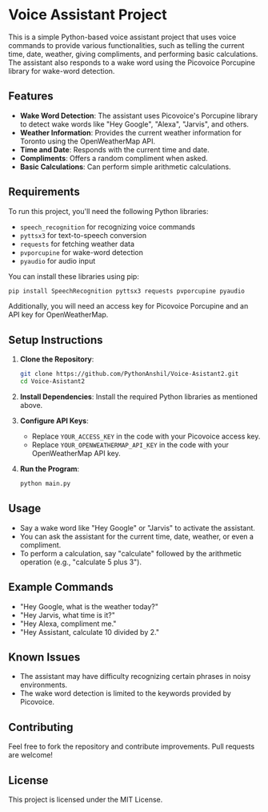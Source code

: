 # Voice Assistant Project

This is a simple Python-based voice assistant project that uses voice commands to provide various functionalities, such as telling the current time, date, weather, giving compliments, and performing basic calculations. The assistant also responds to a wake word using the Picovoice Porcupine library for wake-word detection.

## Features

- **Wake Word Detection**: The assistant uses Picovoice's Porcupine library to detect wake words like "Hey Google", "Alexa", "Jarvis", and others.
- **Weather Information**: Provides the current weather information for Toronto using the OpenWeatherMap API.
- **Time and Date**: Responds with the current time and date.
- **Compliments**: Offers a random compliment when asked.
- **Basic Calculations**: Can perform simple arithmetic calculations.

## Requirements

To run this project, you'll need the following Python libraries:

- `speech_recognition` for recognizing voice commands
- `pyttsx3` for text-to-speech conversion
- `requests` for fetching weather data
- `pvporcupine` for wake-word detection
- `pyaudio` for audio input

You can install these libraries using pip:

```sh
pip install SpeechRecognition pyttsx3 requests pvporcupine pyaudio
```

Additionally, you will need an access key for Picovoice Porcupine and an API key for OpenWeatherMap.

## Setup Instructions

1. **Clone the Repository**:
   ```sh
   git clone https://github.com/PythonAnshil/Voice-Asistant2.git
   cd Voice-Asistant2
   ```

2. **Install Dependencies**:
   Install the required Python libraries as mentioned above.

3. **Configure API Keys**:
   - Replace `YOUR_ACCESS_KEY` in the code with your Picovoice access key.
   - Replace `YOUR_OPENWEATHERMAP_API_KEY` in the code with your OpenWeatherMap API key.

4. **Run the Program**:
   ```sh
   python main.py
   ```

## Usage

- Say a wake word like "Hey Google" or "Jarvis" to activate the assistant.
- You can ask the assistant for the current time, date, weather, or even a compliment.
- To perform a calculation, say "calculate" followed by the arithmetic operation (e.g., "calculate 5 plus 3").

## Example Commands

- "Hey Google, what is the weather today?"
- "Hey Jarvis, what time is it?"
- "Hey Alexa, compliment me."
- "Hey Assistant, calculate 10 divided by 2."

## Known Issues

- The assistant may have difficulty recognizing certain phrases in noisy environments.
- The wake word detection is limited to the keywords provided by Picovoice.

## Contributing

Feel free to fork the repository and contribute improvements. Pull requests are welcome!

## License

This project is licensed under the MIT License.

